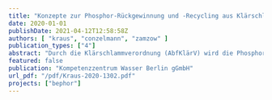 ```yaml
---
title: "Konzepte zur Phosphor-Rückgewinnung und -Recycling aus Klärschlämmen und Klärschlammverbrennungsaschen für Berlin und Umgebung (bePhor)"
date: 2020-01-01
publishDate: 2021-04-12T12:58:58Z
authors: [ "kraus", "conzelmann", "zamzow" ]
publication_types: ["4"]
abstract: "Durch die Klärschlammverordnung (AbfKlärV) wird die Phosphor(P)-Rückgewinnung aus Klärschlämmen bzw. Klärschlammaschen für Klärwerke mit einer genehmigten Ausbaugröße ab 100.000 Einwohnerwerten (EW) ab dem Kalenderjahr 2029 gesetzlich vorgeschrieben. Dies betrifft alle sechs Klärwerke, welche von den Berliner Wasserbetrieben (BWB) betrieben werden. Die vorliegende Studie diskutiert verschiedene Möglichkeiten der Phosphorrückgewinnung mit Blick auf die Vorgaben der AbfKlärV, die Wirtschaftlichkeit der verschiedenen Ansätze und dient den BWB als Konzeptpapier für eine weitergehende Planung Ihrer Strategie zur P-Rückgewinnung."
featured: false
publication: "Kompetenzzentrum Wasser Berlin gGmbH"
url_pdf: "/pdf/Kraus-2020-1302.pdf"
projects: ["bephor"]
---
```


